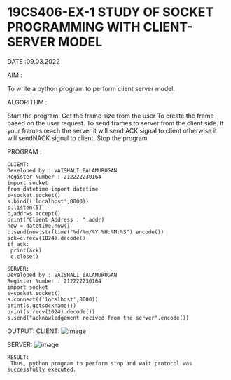 # 19CS406-EX-1 STUDY OF SOCKET PROGRAMMING WITH CLIENT-SERVER MODEL

DATE :09.03.2022

AIM :

To write a python program to perform client server model.

ALGORITHM :

Start the program. Get the frame size from the user To create the frame based on the user request. To send frames to server from the client side. If your frames reach the server it will send ACK signal to client otherwise it will sendNACK signal to client. Stop the program



PROGRAM :
```
CLIENT:
Developed by : VAISHALI BALAMURUGAN
Register Number : 212222230164
import socket
from datetime import datetime
s=socket.socket()
s.bind(('localhost',8000))
s.listen(5)
c,addr=s.accept()
print("Client Address : ",addr)
now = datetime.now()
c.send(now.strftime("%d/%m/%Y %H:%M:%S").encode())
ack=c.recv(1024).decode()
if ack:
 print(ack)
 c.close()
```
```
SERVER:
Developed by : VAISHALI BALAMURUGAN
Register Number : 212222230164
import socket
s=socket.socket()
s.connect(('localhost',8000))
print(s.getsockname())
print(s.recv(1024).decode())
s.send("acknowledgement recived from the server".encode())
```


OUTPUT:
CLIENT:
![image](https://github.com/VaishaliBalamurugan22008813/19CS406-EX-1/assets/119390134/9e7b1934-cadb-484d-8d7c-23be22485323)

SERVER:
![image](https://github.com/VaishaliBalamurugan22008813/19CS406-EX-1/assets/119390134/0dcb0262-dba1-4bef-86a1-565ce9e8f8f6)

```
RESULT:
 Thus, python program to perform stop and wait protocol was successfully executed.
```
